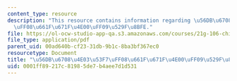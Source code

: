 ```yaml
---
content_type: resource
description: "This resource contains information regarding \u56DB\u6708\u4E03\u53F7\
  \uFF08\u661F\u671F\u4E00\uFF09\u529F\u8BFE."
file: https://ol-ocw-studio-app-qa.s3.amazonaws.com/courses/21g-106-chinese-vi-regular-discovering-chinese-cultures-and-societies-spring-2003/0001ff89217c81985de7b4aee7d1d531_MIT21G_106S03_1.pdf
file_type: application/pdf
parent_uid: 00ad640b-cf23-31db-9b1c-8ba3bf367ec0
resourcetype: Document
title: "\u56DB\u6708\u4E03\u53F7\uFF08\u661F\u671F\u4E00\uFF09\u529F\u8BFE"
uid: 0001ff89-217c-8198-5de7-b4aee7d1d531
---
```

